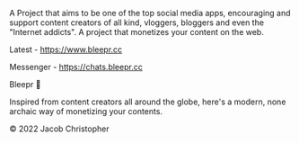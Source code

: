 A Project that aims to be one of the top social media apps, encouraging and support content creators of all kind, vloggers, bloggers and even the "Internet addicts". A project that monetizes your content on the web.

Latest - <a href="https://bleepr.cc">https://www.bleepr.cc</a>

Messenger - <a href="https://chats.bleepr.cc">https://chats.bleepr.cc</a>

Bleepr 🌈

Inspired from content creators all around the globe, here's a modern, none archaic way of monetizing your contents.

© 2022 Jacob Christopher 
